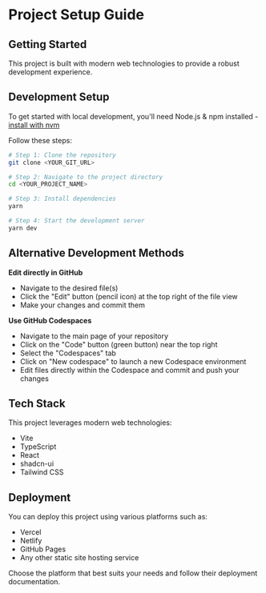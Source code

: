 # Project Setup Guide

## Getting Started

This project is built with modern web technologies to provide a robust development experience.

## Development Setup

To get started with local development, you'll need Node.js & npm installed - [install with nvm](https://github.com/nvm-sh/nvm#installing-and-updating)

Follow these steps:

```sh
# Step 1: Clone the repository
git clone <YOUR_GIT_URL>

# Step 2: Navigate to the project directory
cd <YOUR_PROJECT_NAME>

# Step 3: Install dependencies
yarn

# Step 4: Start the development server
yarn dev
```

## Alternative Development Methods

**Edit directly in GitHub**
- Navigate to the desired file(s)
- Click the "Edit" button (pencil icon) at the top right of the file view
- Make your changes and commit them

**Use GitHub Codespaces**
- Navigate to the main page of your repository
- Click on the "Code" button (green button) near the top right
- Select the "Codespaces" tab
- Click on "New codespace" to launch a new Codespace environment
- Edit files directly within the Codespace and commit and push your changes

## Tech Stack

This project leverages modern web technologies:

- Vite
- TypeScript
- React
- shadcn-ui
- Tailwind CSS

## Deployment

You can deploy this project using various platforms such as:
- Vercel
- Netlify
- GitHub Pages
- Any other static site hosting service

Choose the platform that best suits your needs and follow their deployment documentation.
